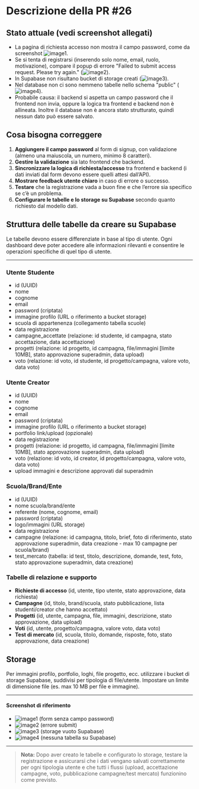 # Descrizione della PR #26

## Stato attuale (vedi screenshot allegati)
- La pagina di richiesta accesso non mostra il campo password, come da screenshot ![image1](image1).
- Se si tenta di registrarsi (inserendo solo nome, email, ruolo, motivazione), compare il popup di errore "Failed to submit access request. Please try again." (![image2](image2)).
- In Supabase non risultano bucket di storage creati (![image3](image3)).
- Nel database non ci sono nemmeno tabelle nello schema "public" (![image4](image4)).
- Probabile causa: il backend si aspetta un campo password che il frontend non invia, oppure la logica tra frontend e backend non è allineata. Inoltre il database non è ancora stato strutturato, quindi nessun dato può essere salvato.

## Cosa bisogna correggere
1. **Aggiungere il campo password** al form di signup, con validazione (almeno una maiuscola, un numero, minimo 8 caratteri).
2. **Gestire la validazione** sia lato frontend che backend.
3. **Sincronizzare la logica di richiesta/accesso** tra frontend e backend (i dati inviati dal form devono essere quelli attesi dall’API).
4. **Mostrare feedback utente chiaro** in caso di errore o successo.
5. **Testare** che la registrazione vada a buon fine e che l’errore sia specifico se c’è un problema.
6. **Configurare le tabelle e lo storage su Supabase** secondo quanto richiesto dal modello dati.

## Struttura delle tabelle da creare su Supabase

Le tabelle devono essere differenziate in base al tipo di utente. Ogni dashboard deve poter accedere alle informazioni rilevanti e consentire le operazioni specifiche di quel tipo di utente.

---

### Utente Studente
- id (UUID)
- nome
- cognome
- email
- password (criptata)
- immagine profilo (URL o riferimento a bucket storage)
- scuola di appartenenza (collegamento tabella scuole)
- data registrazione
- campagne_accettate (relazione: id studente, id campagna, stato accettazione, data accettazione)
- progetti (relazione: id progetto, id campagna, file/immagini [limite 10MB], stato approvazione superadmin, data upload)
- voto (relazione: id voto, id studente, id progetto/campagna, valore voto, data voto)

### Utente Creator
- id (UUID)
- nome
- cognome
- email
- password (criptata)
- immagine profilo (URL o riferimento a bucket storage)
- portfolio link/upload (opzionale)
- data registrazione
- progetti (relazione: id progetto, id campagna, file/immagini [limite 10MB], stato approvazione superadmin, data upload)
- voto (relazione: id voto, id creator, id progetto/campagna, valore voto, data voto)
- upload immagini e descrizione approvati dal superadmin

### Scuola/Brand/Ente
- id (UUID)
- nome scuola/brand/ente
- referente (nome, cognome, email)
- password (criptata)
- logo/immagini (URL storage)
- data registrazione
- campagne (relazione: id campagna, titolo, brief, foto di riferimento, stato approvazione superadmin, data creazione - max 10 campagne per scuola/brand)
- test_mercato (tabella: id test, titolo, descrizione, domande, test, foto, stato approvazione superadmin, data creazione)

### Tabelle di relazione e supporto
- **Richieste di accesso** (id, utente, tipo utente, stato approvazione, data richiesta)
- **Campagne** (id, titolo, brand/scuola, stato pubblicazione, lista studenti/creator che hanno accettato)
- **Progetti** (id, utente, campagna, file, immagini, descrizione, stato approvazione, data upload)
- **Voti** (id, utente, progetto/campagna, valore voto, data voto)
- **Test di mercato** (id, scuola, titolo, domande, risposte, foto, stato approvazione, data creazione)

## Storage
Per immagini profilo, portfolio, loghi, file progetto, ecc. utilizzare i bucket di storage Supabase, suddivisi per tipologia di file/utente. Impostare un limite di dimensione file (es. max 10 MB per file e immagine).

---

#### Screenshot di riferimento
- ![image1](image1) (form senza campo password)
- ![image2](image2) (errore submit)
- ![image3](image3) (storage vuoto Supabase)
- ![image4](image4) (nessuna tabella su Supabase)

---

> **Nota:** Dopo aver creato le tabelle e configurato lo storage, testare la registrazione e assicurarsi che i dati vengano salvati correttamente per ogni tipologia utente e che tutti i flussi (upload, accettazione campagne, voto, pubblicazione campagne/test mercato) funzionino come previsto.